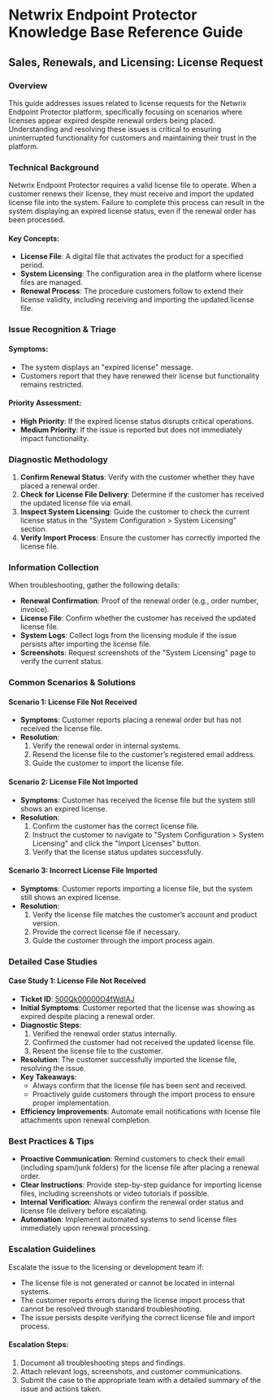 # Netwrix Endpoint Protector Knowledge Base Reference Guide  
## Sales, Renewals, and Licensing: License Request  

### Overview  
This guide addresses issues related to license requests for the Netwrix Endpoint Protector platform, specifically focusing on scenarios where licenses appear expired despite renewal orders being placed. Understanding and resolving these issues is critical to ensuring uninterrupted functionality for customers and maintaining their trust in the platform.  

### Technical Background  
Netwrix Endpoint Protector requires a valid license file to operate. When a customer renews their license, they must receive and import the updated license file into the system. Failure to complete this process can result in the system displaying an expired license status, even if the renewal order has been processed.  

#### Key Concepts:  
- **License File**: A digital file that activates the product for a specified period.  
- **System Licensing**: The configuration area in the platform where license files are managed.  
- **Renewal Process**: The procedure customers follow to extend their license validity, including receiving and importing the updated license file.  

### Issue Recognition & Triage  
#### Symptoms:  
- The system displays an "expired license" message.  
- Customers report that they have renewed their license but functionality remains restricted.  

#### Priority Assessment:  
- **High Priority**: If the expired license status disrupts critical operations.  
- **Medium Priority**: If the issue is reported but does not immediately impact functionality.  

### Diagnostic Methodology  
1. **Confirm Renewal Status**: Verify with the customer whether they have placed a renewal order.  
2. **Check for License File Delivery**: Determine if the customer has received the updated license file via email.  
3. **Inspect System Licensing**: Guide the customer to check the current license status in the "System Configuration > System Licensing" section.  
4. **Verify Import Process**: Ensure the customer has correctly imported the license file.  

### Information Collection  
When troubleshooting, gather the following details:  
- **Renewal Confirmation**: Proof of the renewal order (e.g., order number, invoice).  
- **License File**: Confirm whether the customer has received the updated license file.  
- **System Logs**: Collect logs from the licensing module if the issue persists after importing the license file.  
- **Screenshots**: Request screenshots of the "System Licensing" page to verify the current status.  

### Common Scenarios & Solutions  
#### Scenario 1: License File Not Received  
- **Symptoms**: Customer reports placing a renewal order but has not received the license file.  
- **Resolution**:  
  1. Verify the renewal order in internal systems.  
  2. Resend the license file to the customer’s registered email address.  
  3. Guide the customer to import the license file.  

#### Scenario 2: License File Not Imported  
- **Symptoms**: Customer has received the license file but the system still shows an expired license.  
- **Resolution**:  
  1. Confirm the customer has the correct license file.  
  2. Instruct the customer to navigate to "System Configuration > System Licensing" and click the "Import Licenses" button.  
  3. Verify that the license status updates successfully.  

#### Scenario 3: Incorrect License File Imported  
- **Symptoms**: Customer reports importing a license file, but the system still shows an expired license.  
- **Resolution**:  
  1. Verify the license file matches the customer’s account and product version.  
  2. Provide the correct license file if necessary.  
  3. Guide the customer through the import process again.  

### Detailed Case Studies  
#### Case Study 1: License File Not Received  
- **Ticket ID**: [500Qk00000O4fWdIAJ](https://nwxcorp.lightning.force.com/lightning/r/Case/500Qk00000O4fWdIAJ/view)  
- **Initial Symptoms**: Customer reported that the license was showing as expired despite placing a renewal order.  
- **Diagnostic Steps**:  
  1. Verified the renewal order status internally.  
  2. Confirmed the customer had not received the updated license file.  
  3. Resent the license file to the customer.  
- **Resolution**: The customer successfully imported the license file, resolving the issue.  
- **Key Takeaways**:  
  - Always confirm that the license file has been sent and received.  
  - Proactively guide customers through the import process to ensure proper implementation.  
- **Efficiency Improvements**: Automate email notifications with license file attachments upon renewal completion.  

### Best Practices & Tips  
- **Proactive Communication**: Remind customers to check their email (including spam/junk folders) for the license file after placing a renewal order.  
- **Clear Instructions**: Provide step-by-step guidance for importing license files, including screenshots or video tutorials if possible.  
- **Internal Verification**: Always confirm the renewal order status and license file delivery before escalating.  
- **Automation**: Implement automated systems to send license files immediately upon renewal processing.  

### Escalation Guidelines  
Escalate the issue to the licensing or development team if:  
- The license file is not generated or cannot be located in internal systems.  
- The customer reports errors during the license import process that cannot be resolved through standard troubleshooting.  
- The issue persists despite verifying the correct license file and import process.  

#### Escalation Steps:  
1. Document all troubleshooting steps and findings.  
2. Attach relevant logs, screenshots, and customer communications.  
3. Submit the case to the appropriate team with a detailed summary of the issue and actions taken.  

